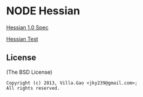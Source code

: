 # NODE Hessian

<!--[![Build Status](https://travis-ci.org/villadora/project?branch=master)](https://travis-ci.org/villadora/project)-->

[Hessian 1.0 Spec](http://hessian.caucho.com/doc/hessian-1.0-spec.xtp#Call)

[Hessian Test](http://javadoc4.caucho.com/com/caucho/hessian/test/TestHessian2.html)

## License

(The BSD License)

    Copyright (c) 2013, Villa.Gao <jky239@gmail.com>;
    All rights reserved.
